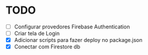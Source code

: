 # TODO

- [ ] Configurar provedores Firebase Authentication
- [ ] Criar tela de Login
- [x] Adicionar scripts para fazer deploy no package.json
- [x] Conectar com Firestore db
